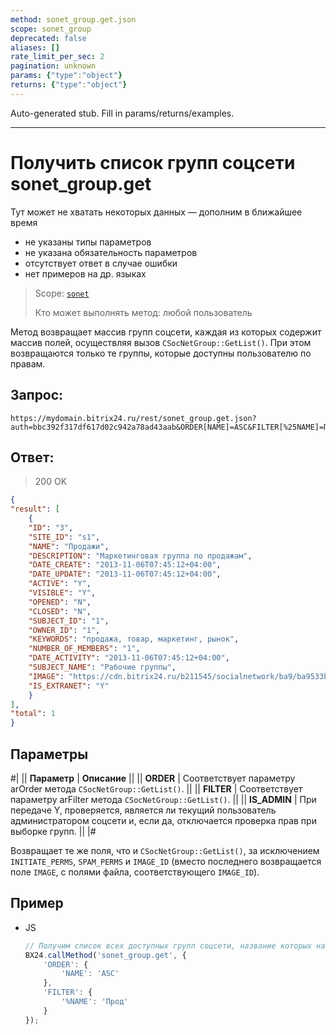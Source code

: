 ```yaml
---
method: sonet_group.get.json
scope: sonet_group
deprecated: false
aliases: []
rate_limit_per_sec: 2
pagination: unknown
params: {"type":"object"}
returns: {"type":"object"}
---
```


Auto-generated stub. Fill in params/returns/examples.

---

# Получить список групп соцсети sonet_group.get



Тут может не хватать некоторых данных — дополним в ближайшее время







- не указаны типы параметров
- не указана обязательность параметров
- отсутствует ответ в случае ошибки
- нет примеров на др. языках





> Scope: [`sonet`](../scopes/permissions.md)
>
> Кто может выполнять метод: любой пользователь

Метод возвращает массив групп соцсети, каждая из которых содержит массив полей, осуществляя вызов `CSocNetGroup::GetList()`. При этом возвращаются только те группы, которые доступны пользователю по правам.

## Запрос:

```
https://mydomain.bitrix24.ru/rest/sonet_group.get.json?auth=bbc392f317df617d02c942a78ad43aab&ORDER[NAME]=ASC&FILTER[%25NAME]=Прод
```

## Ответ:

>200 OK

```json
{
"result": [
    {
    "ID": "3",
    "SITE_ID": "s1",
    "NAME": "Продажи",
    "DESCRIPTION": "Маркетинговая группа по продажам",
    "DATE_CREATE": "2013-11-06T07:45:12+04:00",
    "DATE_UPDATE": "2013-11-06T07:45:12+04:00",
    "ACTIVE": "Y",
    "VISIBLE": "Y",
    "OPENED": "N",
    "CLOSED": "N",
    "SUBJECT_ID": "1",
    "OWNER_ID": "1",
    "KEYWORDS": "продажа, товар, маркетинг, рынок",
    "NUMBER_OF_MEMBERS": "1",
    "DATE_ACTIVITY": "2013-11-06T07:45:12+04:00",
    "SUBJECT_NAME": "Рабочие группы",
    "IMAGE": "https://cdn.bitrix24.ru/b211545/socialnetwork/ba9/ba9533b38f60ade077b64f06a60d7082/2.jpg",
    "IS_EXTRANET": "Y"
    }
],
"total": 1
}
```

## Параметры

#|
|| **Параметр** | **Описание** ||
|| **ORDER** | Cоответствует параметру arOrder метода `CSocNetGroup::GetList()`. ||
|| **FILTER** | Cоответствует параметру arFilter метода `CSocNetGroup::GetList()`. ||
|| **IS_ADMIN** | При передаче Y, проверяется, является ли текущий пользователь администратором соцсети и, если да, отключается проверка прав при выборке групп. ||
|#



Возвращает те же поля, что и `CSocNetGroup::GetList()`, за исключением `INITIATE_PERMS`, `SPAM_PERMS` и `IMAGE_ID` (вместо последнего возвращается поле `IMAGE`, с полями файла, соответствующего `IMAGE_ID`).

## Пример



- JS

    ```js
    // Получим список всех доступных групп соцсети, название которых начинается с подстроки "Прод", отсортированный по названию в алфавитном порядке
    BX24.callMethod('sonet_group.get', {
        'ORDER': {
            'NAME': 'ASC'
        },
        'FILTER': {
            '%NAME': 'Прод'
        }
    });
    ```





